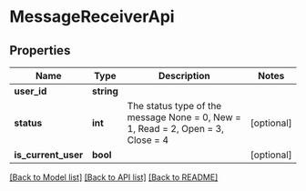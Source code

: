 # MessageReceiverApi

## Properties
Name | Type | Description | Notes
------------ | ------------- | ------------- | -------------
**user_id** | **string** |  | 
**status** | **int** | The status type of the message   None &#x3D; 0, New &#x3D; 1, Read &#x3D; 2, Open &#x3D; 3, Close &#x3D; 4 | [optional] 
**is_current_user** | **bool** |  | [optional] 

[[Back to Model list]](../README.md#documentation-for-models) [[Back to API list]](../README.md#documentation-for-api-endpoints) [[Back to README]](../README.md)


